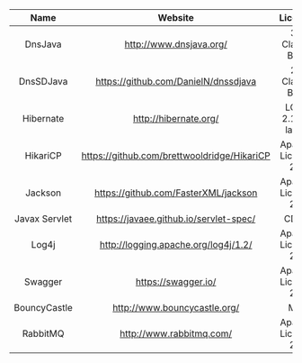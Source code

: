 |      Name     |                   Website                   |       License       |
|:-------------:|:-------------------------------------------:|:-------------------:|
|    DnsJava    |           http://www.dnsjava.org/           |     3-Clause BSD    |
|   DnsSDJava   |     https://github.com/DanielN/dnssdjava    |     2-Clause BSD    |
|   Hibernate   |            http://hibernate.org/            | LGPL 2.1 (or later) |
|    HikariCP   | https://github.com/brettwooldridge/HikariCP |  Apache License 2.0 |
|    Jackson    |     https://github.com/FasterXML/jackson    |  Apache License 2.0 |
| Javax Servlet |    https://javaee.github.io/servlet-spec/   |         CDDL        |
|     Log4j     |     http://logging.apache.org/log4j/1.2/    |  Apache License 2.0 |
|    Swagger    |             https://swagger.io/             |  Apache License 2.0 |
|  BouncyCastle |         http://www.bouncycastle.org/        |         MIT         |
|    RabbitMQ   |           http://www.rabbitmq.com/          |  Apache License 2.0 |